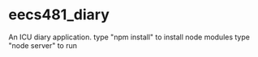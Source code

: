 # eecs481_diary
An ICU diary application.
type "npm install" to install node modules
type "node server" to run
